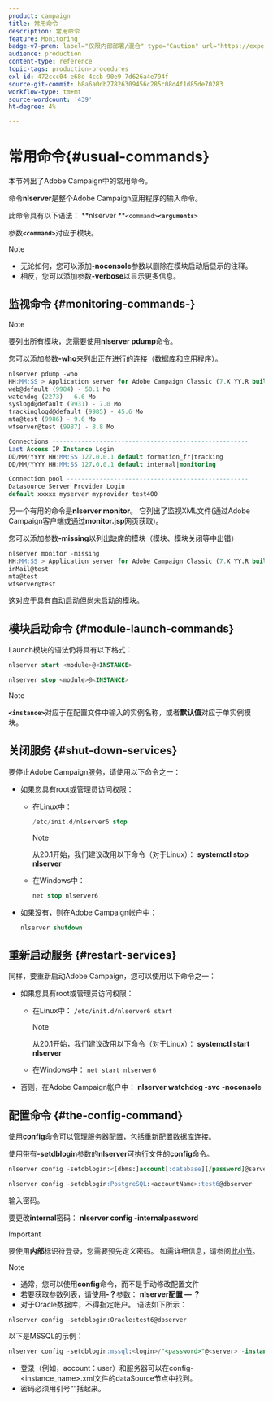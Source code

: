 ```yaml
---
product: campaign
title: 常用命令
description: 常用命令
feature: Monitoring
badge-v7-prem: label="仅限内部部署/混合" type="Caution" url="https://experienceleague.adobe.com/docs/campaign-classic/using/installing-campaign-classic/architecture-and-hosting-models/hosting-models-lp/hosting-models.html?lang=zh-Hans" tooltip="仅适用于内部部署和混合部署"
audience: production
content-type: reference
topic-tags: production-procedures
exl-id: 472ccc04-e68e-4ccb-90e9-7d626a4e794f
source-git-commit: b8a6a0db27826309456c285c08d4f1d85de70283
workflow-type: tm+mt
source-wordcount: '439'
ht-degree: 4%

---
```


# 常用命令{#usual-commands}



本节列出了Adobe Campaign中的常用命令。

命令&#x200B;**nlserver**&#x200B;是整个Adobe Campaign应用程序的输入命令。

此命令具有以下语法： **nlserver **`<command>`****`<arguments>`****

参数&#x200B;**`<command>`**&#x200B;对应于模块。

>[!NOTE]
>
>* 无论如何，您可以添加&#x200B;**-noconsole**&#x200B;参数以删除在模块启动后显示的注释。
>* 相反，您可以添加参数&#x200B;**-verbose**&#x200B;以显示更多信息。
>

## 监视命令 {#monitoring-commands-}

>[!NOTE]
>
>要列出所有模块，您需要使用&#x200B;**nlserver pdump**&#x200B;命令。

您可以添加参数&#x200B;**-who**&#x200B;来列出正在进行的连接（数据库和应用程序）。

```sql
nlserver pdump -who
HH:MM:SS > Application server for Adobe Campaign Classic (7.X YY.R build XXX@SHA1) of DD/MM/YYYY
web@default (9984) - 50.1 Mo
watchdog (2273) - 6.6 Mo
syslogd@default (9931) - 7.0 Mo
trackinglogd@default (9985) - 45.6 Mo
mta@test (9986) - 9.6 Mo
wfserver@test (9987) - 8.8 Mo

Connections ------------------------------------------------------
Last Access IP Instance Login 
DD/MM/YYYY HH:MM:SS 127.0.0.1 default formation_fr|tracking
DD/MM/YYYY HH:MM:SS 127.0.0.1 default internal|monitoring

Connection pool --------------------------------------------------
Datasource Server Provider Login 
default xxxxx myserver myprovider test400
```

另一个有用的命令是&#x200B;**nlserver monitor**。 它列出了监视XML文件(通过Adobe Campaign客户端或通过&#x200B;**monitor.jsp**&#x200B;网页获取)。

您可以添加参数&#x200B;**-missing**&#x200B;以列出缺席的模块（模块、模块关闭等中出错）

```sql
nlserver monitor -missing
HH:MM:SS > Application server for Adobe Campaign Classic (7.X YY.R build XXX@SHA1) of DD/MM/YYYY
inMail@test
mta@test
wfserver@test
```

这对应于具有自动启动但尚未启动的模块。

## 模块启动命令 {#module-launch-commands}

Launch模块的语法仍将具有以下格式：

```sql
nlserver start <module>@<INSTANCE>
```

```sql
nlserver stop <module>@<INSTANCE>
```

>[!NOTE]
>
>**`<instance>`**&#x200B;对应于在配置文件中输入的实例名称，或者&#x200B;**默认值**&#x200B;对应于单实例模块。

## 关闭服务 {#shut-down-services}

要停止Adobe Campaign服务，请使用以下命令之一：

* 如果您具有root或管理员访问权限：

   * 在Linux中：

     ```sql
     /etc/init.d/nlserver6 stop
     ```

     >[!NOTE]
     >
     >从20.1开始，我们建议改用以下命令（对于Linux）： **systemctl stop nlserver**

   * 在Windows中：

     ```sql
     net stop nlserver6
     ```

* 如果没有，则在Adobe Campaign帐户中：

  ```sql
  nlserver shutdown 
  ```

## 重新启动服务 {#restart-services}

同样，要重新启动Adobe Campaign，您可以使用以下命令之一：

* 如果您具有root或管理员访问权限：

   * 在Linux中： `/etc/init.d/nlserver6 start`

     >[!NOTE]
     >
     >从20.1开始，我们建议改用以下命令（对于Linux）： **systemctl start nlserver**

   * 在Windows中： `net start nlserver6`

* 否则，在Adobe Campaign帐户中： **nlserver watchdog -svc -noconsole**

## 配置命令 {#the-config-command}

使用&#x200B;**config**&#x200B;命令可以管理服务器配置，包括重新配置数据库连接。

使用带有&#x200B;**-setdblogin**&#x200B;参数的&#x200B;**nlserver**&#x200B;可执行文件的&#x200B;**config**&#x200B;命令。

```sql
nlserver config -setdblogin:<[dbms:]account[:database][/password]@server>
```

```sql
nlserver config -setdblogin:PostgreSQL:<accountName>:test6@dbserver
```

输入密码。

要更改&#x200B;**internal**&#x200B;密码： **nlserver config -internalpassword**

>[!IMPORTANT]
>
>要使用&#x200B;**内部**&#x200B;标识符登录，您需要预先定义密码。 如需详细信息，请参阅[此小节](../../installation/using/configuring-campaign-server.md#internal-identifier)。

>[!NOTE]
>
>* 通常，您可以使用&#x200B;**config**&#x200B;命令，而不是手动修改配置文件
>* 若要获取参数列表，请使用&#x200B;**-？**&#x200B;参数： **nlserver配置 — ？**
>* 对于Oracle数据库，不得指定帐户。 语法如下所示：
>
>  `nlserver config -setdblogin:Oracle:test6@dbserver`
>

以下是MSSQL的示例：

```sql
nlserver config -setdblogin:mssql:<login>/"<password>"@<server> -instance:<instance_name> 
```

* 登录（例如，account：user）和服务器可以在config-&lt;instance_name>.xml文件的dataSource节点中找到。
* 密码必须用引号“”括起来。


